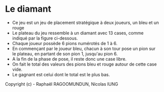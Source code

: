 # Le diamant

- Ce jeu est un jeu de placement stratégique à deux joueurs, un bleu et un rouge
- Le plateau du jeu ressemble à un diamant avec 13 cases, comme indiqué par la figure ci-dessous.
- Chaque joueur possède 6 pions numérotés de 1 à 6.
- En commençant par le joueur bleu, chacun à son tour pose un pion sur le plateau, en partant de son pion 1, jusqu'au pion 6.
- A la fin de la phase de pose, il reste donc une case libre.
- On fait le total des valeurs des pions bleu et rouge autour de cette case vide.
- Le gagnant est celui dont le total est le plus bas.

Copyright (c) - Raphaël RAGOOMUNDUN, Nicolas IUNG
